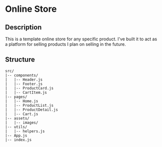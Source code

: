 # Online Store

## Description

This is a template online store for any specific product. I've built it to act as a platform for selling products I plan on selling in the future.

## Structure

```
src/
|-- components/
|   |-- Header.js
|   |-- Footer.js
|   |-- ProductCard.js
|   |-- CartItem.js
|-- pages/
|   |-- Home.js
|   |-- ProductList.js
|   |-- ProductDetail.js
|   |-- Cart.js
|-- assets/
|   |-- images/
|-- utils/
|   |-- helpers.js
|-- App.js
|-- index.js
```

